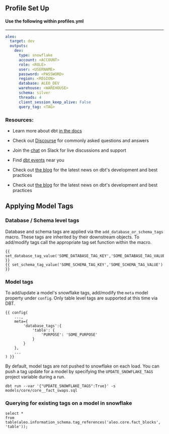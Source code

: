 ## Profile Set Up

#### Use the following within profiles.yml 
----

```yml
aleo:
  target: dev
  outputs:
    dev:
      type: snowflake
      account: <ACCOUNT>
      role: <ROLE>
      user: <USERNAME>
      password: <PASSWORD>
      region: <REGION>
      database: ALEO_DEV
      warehouse: <WAREHOUSE>
      schema: silver
      threads: 4
      client_session_keep_alive: False
      query_tag: <TAG>
```

### Resources:
- Learn more about dbt [in the docs](https://docs.getdbt.com/docs/introduction)
- Check out [Discourse](https://discourse.getdbt.com/) for commonly asked questions and answers
- Join the [chat](https://community.getdbt.com/) on Slack for live discussions and support
- Find [dbt events](https://events.getdbt.com) near you
- Check out [the blog](https://blog.getdbt.com/) for the latest news on dbt's development and best practices

- Check out [the blog](https://blog.getdbt.com/) for the latest news on dbt's development and best practices

## Applying Model Tags

### Database / Schema level tags

Database and schema tags are applied via the `add_database_or_schema_tags` macro.  These tags are inherited by their downstream objects.  To add/modify tags call the appropriate tag set function within the macro.

```
{{ set_database_tag_value('SOME_DATABASE_TAG_KEY','SOME_DATABASE_TAG_VALUE') }}
{{ set_schema_tag_value('SOME_SCHEMA_TAG_KEY','SOME_SCHEMA_TAG_VALUE') }}
```

### Model tags

To add/update a model's snowflake tags, add/modify the `meta` model property under `config`.  Only table level tags are supported at this time via DBT.

```
{{ config(
    ...,
    meta={
        'database_tags':{
            'table': {
                'PURPOSE': 'SOME_PURPOSE'
            }
        }
    },
    ...
) }}
```

By default, model tags are not pushed to snowflake on each load.  You can push a tag update for a model by specifying the `UPDATE_SNOWFLAKE_TAGS` project variable during a run.

```
dbt run --var '{"UPDATE_SNOWFLAKE_TAGS":True}' -s models/core/core__fact_swaps.sql
```

### Querying for existing tags on a model in snowflake

```
select *
from table(aleo.information_schema.tag_references('aleo.core.fact_blocks', 'table'));
```